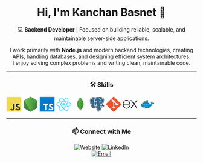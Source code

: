<div align="center">

  
# Hi, I'm Kanchan Basnet 👋

💻 **Backend Developer** | Focused on building reliable, scalable, and maintainable server-side applications.  

I work primarily with **Node.js** and modern backend technologies, creating APIs, handling databases, and designing efficient system architectures.  
I enjoy solving complex problems and writing clean, maintainable code.

---


### 🛠️ Skills

<p align="left">
  <img src="https://raw.githubusercontent.com/devicons/devicon/master/icons/javascript/javascript-original.svg" alt="JavaScript" width="40" height="40"/>
  <img src="https://raw.githubusercontent.com/devicons/devicon/master/icons/nodejs/nodejs-original.svg" alt="Node.js" width="40" height="40"/>
  <img src="https://raw.githubusercontent.com/devicons/devicon/master/icons/typescript/typescript-original.svg" alt="TypeScript" width="40" height="40"/>
  <img src="https://raw.githubusercontent.com/devicons/devicon/master/icons/react/react-original.svg" alt="React" width="40" height="40"/>
  <img src="https://raw.githubusercontent.com/devicons/devicon/master/icons/mongodb/mongodb-original.svg" alt="MongoDB" width="40" height="40"/>
  <img src="https://raw.githubusercontent.com/devicons/devicon/master/icons/postgresql/postgresql-original.svg" alt="PostgreSQL" width="40" height="40"/>
  <img src="https://raw.githubusercontent.com/devicons/devicon/master/icons/git/git-original.svg" alt="Git" width="40" height="40"/>
  <img src="https://raw.githubusercontent.com/devicons/devicon/master/icons/express/express-original.svg" alt="Express" width="40" height="40"/>
  <img src="https://raw.githubusercontent.com/devicons/devicon/master/icons/docker/docker-original.svg" alt="Docker" width="40" height="40"/>
</p>

---

### 📫 Connect with Me
[![Website](https://img.shields.io/badge/Website-000000?style=for-the-badge&logo=About.me&logoColor=white)](https://www.kanchanbasnet.com.np/) 
[![LinkedIn](https://img.shields.io/badge/LinkedIn-0A66C2?style=for-the-badge&logo=linkedin&logoColor=white)](https://www.linkedin.com/in/kanchanbasnet01/)  
[![Email](https://img.shields.io/badge/Email-0078D4?style=for-the-badge&logo=gmail&logoColor=white)](mailto:kanchanbasnet.dev@gmail.com)

</div>

